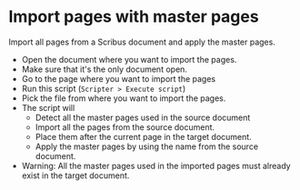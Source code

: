 # Import pages with master pages

Import all pages from a Scribus document and apply the master pages.

- Open the document where you want to import the pages.
- Make sure that it's the only document open.
- Go to the page where you want to import the pages
- Run this script (`Scripter > Execute script`)
- Pick the file from where you want to import the pages.
- The script will
  - Detect all the master pages used in the source document
  - Import all the pages from the source document.
  - Place them after the current page in the target document.
  - Apply the master pages by using the name from the source document.
- Warning: All the master pages used in the imported pages must already exist in the target document.

